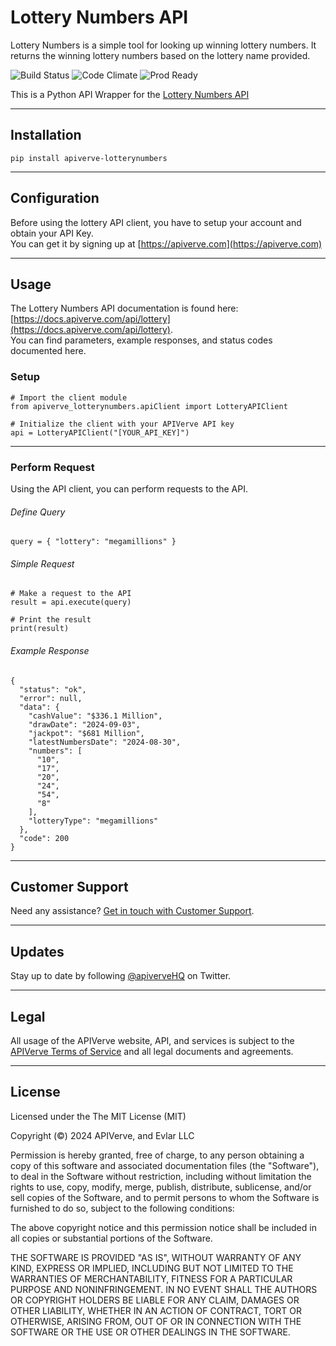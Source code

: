 Lottery Numbers API
============

Lottery Numbers is a simple tool for looking up winning lottery numbers. It returns the winning lottery numbers based on the lottery name provided.

![Build Status](https://img.shields.io/badge/build-passing-green)
![Code Climate](https://img.shields.io/badge/maintainability-B-purple)
![Prod Ready](https://img.shields.io/badge/production-ready-blue)

This is a Python API Wrapper for the [Lottery Numbers API](https://apiverve.com/marketplace/api/lottery)

---

## Installation
	pip install apiverve-lotterynumbers

---

## Configuration

Before using the lottery API client, you have to setup your account and obtain your API Key.  
You can get it by signing up at [https://apiverve.com](https://apiverve.com)

---

## Usage

The Lottery Numbers API documentation is found here: [https://docs.apiverve.com/api/lottery](https://docs.apiverve.com/api/lottery).  
You can find parameters, example responses, and status codes documented here.

### Setup

```
# Import the client module
from apiverve_lotterynumbers.apiClient import LotteryAPIClient

# Initialize the client with your APIVerve API key
api = LotteryAPIClient("[YOUR_API_KEY]")
```

---


### Perform Request
Using the API client, you can perform requests to the API.

###### Define Query

```
query = { "lottery": "megamillions" }
```

###### Simple Request

```
# Make a request to the API
result = api.execute(query)

# Print the result
print(result)
```

###### Example Response

```
{
  "status": "ok",
  "error": null,
  "data": {
    "cashValue": "$336.1 Million",
    "drawDate": "2024-09-03",
    "jackpot": "$681 Million",
    "latestNumbersDate": "2024-08-30",
    "numbers": [
      "10",
      "17",
      "20",
      "24",
      "54",
      "8"
    ],
    "lotteryType": "megamillions"
  },
  "code": 200
}
```

---

## Customer Support

Need any assistance? [Get in touch with Customer Support](https://apiverve.com/contact).

---

## Updates
Stay up to date by following [@apiverveHQ](https://twitter.com/apiverveHQ) on Twitter.

---

## Legal

All usage of the APIVerve website, API, and services is subject to the [APIVerve Terms of Service](https://apiverve.com/terms) and all legal documents and agreements.

---

## License
Licensed under the The MIT License (MIT)

Copyright (&copy;) 2024 APIVerve, and Evlar LLC

Permission is hereby granted, free of charge, to any person obtaining a copy of this software and associated documentation files (the "Software"), to deal in the Software without restriction, including without limitation the rights to use, copy, modify, merge, publish, distribute, sublicense, and/or sell copies of the Software, and to permit persons to whom the Software is furnished to do so, subject to the following conditions:

The above copyright notice and this permission notice shall be included in all copies or substantial portions of the Software.

THE SOFTWARE IS PROVIDED "AS IS", WITHOUT WARRANTY OF ANY KIND, EXPRESS OR IMPLIED, INCLUDING BUT NOT LIMITED TO THE WARRANTIES OF MERCHANTABILITY, FITNESS FOR A PARTICULAR PURPOSE AND NONINFRINGEMENT. IN NO EVENT SHALL THE AUTHORS OR COPYRIGHT HOLDERS BE LIABLE FOR ANY CLAIM, DAMAGES OR OTHER LIABILITY, WHETHER IN AN ACTION OF CONTRACT, TORT OR OTHERWISE, ARISING FROM, OUT OF OR IN CONNECTION WITH THE SOFTWARE OR THE USE OR OTHER DEALINGS IN THE SOFTWARE.